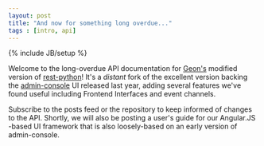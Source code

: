 ```yaml
---
layout: post
title: "And now for something long overdue..."
tags : [intro, api]
---
```

{% include JB/setup %}

Welcome to the long-overdue API documentation for [Geon's](http://www.geontech.com) modified version of [rest-python](http://github.com/geontech/rest-python)!  It's a _distant_ fork of the excellent version backing the [admin-console](http://github.com/redhawksdr/admin-console) UI released last year, adding several features we've found useful including Frontend Interfaces and event channels.

Subscribe to the posts feed or the repository to keep informed of changes to the API.  Shortly, we will also be posting a user's guide for our Angular.JS -based UI framework that is also loosely-based on an early version of admin-console.


